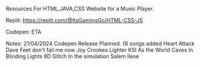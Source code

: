 Resources For HTML,JAVA,CSS Website for a Music Player.

Replit: https://replit.com/@ItsGamingGo/HTML-CSS-JS

Codepen: ETA

Notes:
21/04/2024
Codepen Release Planned.
{6 songs added
  Heart Attack Dave
  Feet don't fail me now Joy Crookes
  Lighter KSI
  As the World Caves In
  Blinding Lights 8D
  Glitch In the simulation Salem Ilese
  
